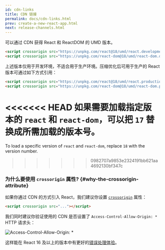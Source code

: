```yaml
---
id: cdn-links
title: CDN 链接
permalink: docs/cdn-links.html
prev: create-a-new-react-app.html
next: release-channels.html
---
```


可以通过 CDN 获得 React 和 ReactDOM 的 UMD 版本。

```html
<script crossorigin src="https://unpkg.com/react@18/umd/react.development.js"></script>
<script crossorigin src="https://unpkg.com/react-dom@18/umd/react-dom.development.js"></script>
```

上述版本仅用于开发环境，不适合用于生产环境。压缩优化后可用于生产的 React 版本可通过如下方式引用：

```html
<script crossorigin src="https://unpkg.com/react@18/umd/react.production.min.js"></script>
<script crossorigin src="https://unpkg.com/react-dom@18/umd/react-dom.production.min.js"></script>
```

<<<<<<< HEAD
如果需要加载指定版本的 `react` 和 `react-dom`，可以把 `17` 替换成所需加载的版本号。
=======
To load a specific version of `react` and `react-dom`, replace `18` with the version number.
>>>>>>> 0982707a9853e2324191bb621aa4692130bf347c

### 为什么要使用 `crossorigin` 属性? {#why-the-crossorigin-attribute}

如果你通过 CDN 的方式引入 React，我们建议你设置 [`crossorigin`](https://developer.mozilla.org/en-US/docs/Web/HTML/CORS_settings_attributes) 属性：

```html
<script crossorigin src="..."></script>
```

我们同时建议你验证使用的 CDN 是否设置了 `Access-Control-Allow-Origin: *` HTTP 请求头：

![Access-Control-Allow-Origin: *](../images/docs/cdn-cors-header.png)

这样能在 React 16 及以上的版本中有更好的[错误处理体验](/blog/2017/07/26/error-handling-in-react-16.html)。
